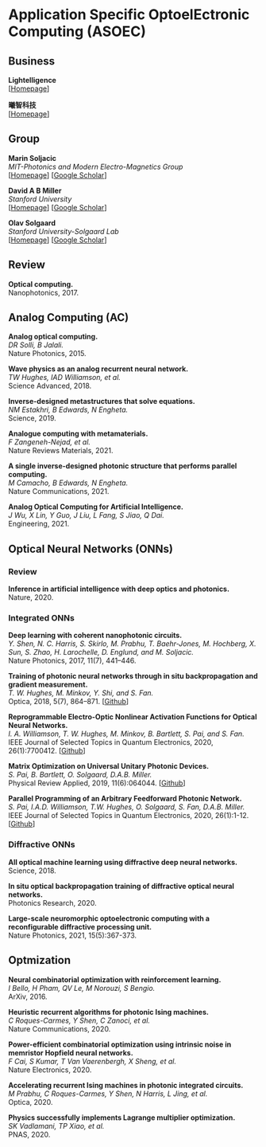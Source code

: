 # Application Specific OptoelEctronic Computing (ASOEC)

## Business

**Lightelligence**<br>
[[Homepage](https://www.lightelligence.ai/)]

**曦智科技**<br>
[[Homepage](https://www.lightelligence.co/)]

## Group

**Marin Soljacic**<br>
*MIT-Photonics and Modern Electro-Magnetics Group*<br>
[[Homepage](https://www.rle.mit.edu/marin/)]
[[Google Scholar](https://scholar.google.co.jp/citations?user=jpqAJIMAAAAJ&hl=en&oi=ao)]

**David A B Miller**<br>
*Stanford University*<br>
[[Homepage](https://ee.stanford.edu/~dabm/)]
[[Google Scholar](https://scholar.google.co.jp/citations?user=mF_qs5sAAAAJ&hl=en&oi=ao)]

**Olav Solgaard**<br>
*Stanford University-Solgaard Lab*<br>
[[Homepage](https://solgaardlab.stanford.edu/)]
[[Google Scholar](https://scholar.google.co.jp/citations?user=KW4vFygAAAAJ&hl=en&oi=ao)]

## Review

**Optical computing.**<br>
Nanophotonics, 2017.

## Analog Computing (AC)

**Analog optical computing.**<br>
*DR Solli, B Jalali.*<br>
Nature Photonics, 2015.

**Wave physics as an analog recurrent neural network.**<br>
*TW Hughes, IAD Williamson, et al.*<br>
Science Advanced, 2018.

**Inverse-designed metastructures that solve equations.**<br>
*NM Estakhri, B Edwards, N Engheta.*<br>
Science, 2019.

**Analogue computing with metamaterials.**<br>
*F Zangeneh-Nejad, et al.*<br>
Nature Reviews Materials, 2021.

**A single inverse-designed photonic structure that performs parallel computing.**<br>
*M Camacho, B Edwards, N Engheta.*<br>
Nature Communications, 2021.

**Analog Optical Computing for Artificial Intelligence.**<br>
*J Wu, X Lin, Y Guo, J Liu, L Fang, S Jiao, Q Dai.*<br>
Engineering, 2021.

## Optical Neural Networks (ONNs)

### Review

**Inference in artificial intelligence with deep optics and photonics.**<br>
Nature, 2020.

### Integrated ONNs

**Deep learning with coherent nanophotonic circuits.**<br>
*Y. Shen, N. C. Harris, S. Skirlo, M. Prabhu, T. Baehr-Jones, M. Hochberg, X. Sun, S. Zhao, H. Larochelle, D. Englund, and M. Soljacic.*<br>
Nature Photonics, 2017, 11(7), 441–446.

**Training of photonic neural networks through in situ backpropagation and gradient measurement.**<br>
*T. W. Hughes, M. Minkov, Y. Shi, and S. Fan.*<br>
Optica, 2018, 5(7), 864–871.
[[Github](https://github.com/fancompute/neuroptica)]

**Reprogrammable Electro-Optic Nonlinear Activation Functions for Optical Neural Networks.**<br>
*I. A. Williamson, T. W. Hughes, M. Minkov, B. Bartlett, S. Pai, and S. Fan.*<br>
IEEE Journal of Selected Topics in Quantum Electronics, 2020, 26(1):7700412.
[[Github](https://github.com/fancompute/neuroptica)]

**Matrix Optimization on Universal Unitary Photonic Devices.**<br>
*S. Pai, B. Bartlett, O. Solgaard, D.A.B. Miller.*<br>
Physical Review Applied, 2019, 11(6):064044.
[[Github](https://github.com/solgaardlab/neurophox)]

**Parallel Programming of an Arbitrary Feedforward Photonic Network.**<br>
*S. Pai, I.A.D. Williamson, T.W. Hughes, O. Solgaard, S. Fan, D.A.B. Miller.*<br>
IEEE Journal of Selected Topics in Quantum Electronics, 2020, 26(1):1-12.
[[Github](https://github.com/solgaardlab/neurophox)]

### Diffractive ONNs

**All optical machine learning using diffractive deep neural networks.**<br>
Science, 2018.

**In situ optical backpropagation training of diffractive optical neural networks.**<br>
Photonics Research, 2020.

**Large-scale neuromorphic optoelectronic computing with a reconfigurable diffractive processing unit.**<br>
Nature Photonics, 2021, 15(5):367-373.

## Optmization

**Neural combinatorial optimization with reinforcement learning.**<br>
*I Bello, H Pham, QV Le, M Norouzi, S Bengio.*<br>
ArXiv, 2016.

**Heuristic recurrent algorithms for photonic Ising machines.**<br>
*C Roques-Carmes, Y Shen, C Zanoci, et al.*<br>
Nature Communications, 2020.

**Power-efficient combinatorial optimization using intrinsic noise in memristor Hopfield neural networks.**<br>
*F Cai, S Kumar, T Van Vaerenbergh, X Sheng, et al.*<br>
Nature Electronics, 2020.

**Accelerating recurrent Ising machines in photonic integrated circuits.**<br>
*M Prabhu, C Roques-Carmes, Y Shen, N Harris, L Jing, et al.*<br>
Optica, 2020.

**Physics successfully implements Lagrange multiplier optimization.**<br>
*SK Vadlamani, TP Xiao, et al.*<br>
PNAS, 2020.


